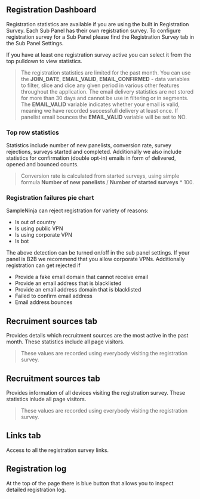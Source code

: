 ## Registration Dashboard

Registration statistics are available if you are using the built in Registration Survey. Each Sub Panel has their own registration survey. To configure registration survey for a Sub Panel please find the Registration Survey tab in the Sub Panel Settings.

If you have at least one registration survey active you can select it from the top pulldown to view statistics.

> The registration statistics are limited for the past month. You can use the **JOIN_DATE**, **EMAIL_VALID**, **EMAIL_CONFIRMED** - data variables to filter, slice and dice any given period in various other features throughout the application. The email delivery statistics are not stored for more than 30 days and cannot be use in filtering or in segments. The **EMAIL_VALID** variable indicates whether your email is valid, meaning we have recorded successfull delivery at least once. If panelist email bounces the **EMAIL_VALID** variable will be set to NO.

### Top row statistics
Statistics include number of new panelists, conversion rate, survey rejections, surveys started and completed. Additionally we also include statistics for confirmation (double opt-in) emails in form of delivered, opened and bounced counts. 

> Conversion rate is calculated from started surveys, using simple formula **Number of new panelists** / **Number of started surveys** * 100.

### Registration failures pie chart

SampleNinja can reject registration for variety of reasons:

- Is out of country
- Is using public VPN
- Is using corporate VPN
- Is bot

The above detection can be turned on/off in the sub panel settings. If your panel is B2B we recommend that you allow corporate VPNs. Additionally registration can get rejected if

- Provide a fake email domain that cannot receive email
- Provide an email address that is blacklisted
- Provide an email address domain that is blacklisted
- Failed to confirm email address
- Email address bounces

## Recruiment sources tab
Provides details which recruitment sources are the most active in the past month. These statistics include all page visitors.

> These values are recorded using everybody visiting the registration survey.

## Recruitment sources tab
Provides information of all devices visiting the registration survey. These statistics inlude all page visitors.

> These values are recorded using everybody visiting the registration survey.

## Links tab
Access to all the registration survey links.

## Registration log
At the top of the page there is blue button that allows you to inspect detailed registration log.
